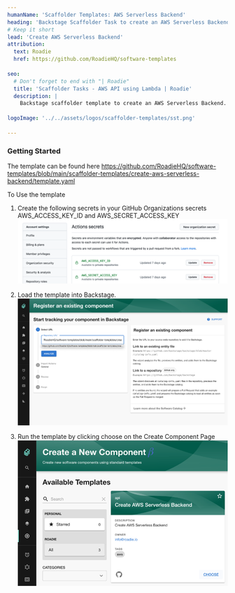 ```yaml
---
humanName: 'Scaffolder Templates: AWS Serverless Backend'
heading: 'Backstage Scaffolder Task to create an AWS Serverless Backend'
# Keep it short
lead: 'Create AWS Serverless Backend'
attribution:
  text: Roadie
  href: https://github.com/RoadieHQ/software-templates

seo:
  # Don't forget to end with "| Roadie"
  title: 'Scaffolder Tasks - AWS API using Lambda | Roadie'
  description: |
    Backstage scaffolder template to create an AWS Serverless Backend.

logoImage: '../../assets/logos/scaffolder-templates/sst.png'

---
```


### Getting Started

The template can be found here https://github.com/RoadieHQ/software-templates/blob/main/scaffolder-templates/create-aws-serverless-backend/template.yaml

To Use the template
  1. Create the following secrets in your GitHub Organizations secrets AWS_ACCESS_KEY_ID and AWS_SECRET_ACCESS_KEY ![AWS Credentials](aws-credentials.png)
    
  2. Load the template into Backstage. ![Load Template](./load-scaffolder-template.png)
    
  3. Run the template by clicking choose on the Create Component Page ![Run the Template](create-serverless-backend.png)
